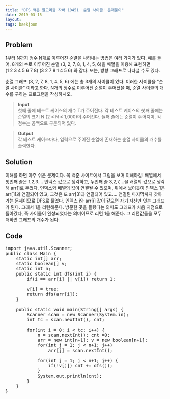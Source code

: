 ```yaml
---
title: "DFS 백준 알고리즘 자바 10451 '순열 사이클' 문제풀이"
date: 2019-03-15
layout:
tags: baekjoon
---
```



## Problem
1부터 N까지 정수 N개로 이루어진 순열을 나타내는 방법은 여러 가지가 있다. 예를 들어, 8개의 수로 이루어진 순열 (3, 2, 7, 8, 1, 4, 5, 6)을 배열을 이용해 표현하면  
(1 2 3 4 5 6 7 8)
(3 2 7 8 1 4 5 6) 와 같다. 또는, 방향 그래프로 나타낼 수도 있다.

순열 그래프 (3, 2, 7, 8, 1, 4, 5, 6) 에는 총 3개의 사이클이 있다. 이러한 사이클을 "순열 사이클" 이라고 한다.
N개의 정수로 이루어진 순열이 주어졌을 때, 순열 사이클의 개수를 구하는 프로그램을 작성하시오.

> <b>Input</b><br>
첫째 줄에 테스트 케이스의 개수 T가 주어진다. 각 테스트 케이스의 첫째 줄에는 순열의 크기 N (2 ≤ N ≤ 1,000)이 주어진다. 둘째 줄에는 순열이 주어지며, 각 정수는 공백으로 구분되어 있다.

> <b>Output</b><br>
각 테스트 케이스마다, 입력으로 주어진 순열에 존재하는 순열 사이클의 개수를 출력한다.


## Solution
이해를 하면 아주 쉬운 문제이다. 꼭 백준 사이트에서 그림을 보며 이해하길!
배열에서 첫번째 줄은 1,2,3.... 인덱스 값으로 생각하고, 두번째 줄 3,2,7,...을 배열의 값으로 생각해 arr[]로 두었다. 인덱스와 배열의 값이 연결될 수 있으며, 위에서 보이듯이 인덱스 1은 arr[1]과 연결되어 있고, 그것은 또 arr[3]과 연결되어 있고....
연결된 마지막까지 찾아가는 문제이므로 DFS로 풀었다.
인덱스 i와 arr[i] 값이 같으면 자기 자신만 잇는 그래프가 된다. 그래서 1을 리턴해준다. 방문한 곳을 들렸다는 의미도 그래프가 처음 지점으로 돌아갔다, 즉 사이클이 완성되었다는 의미이므로 리턴 1을 해준다.
그 리턴값들을 모두 더하면 그래프의 개수가 된다. 



## Code
<pre>
import java.util.Scanner;
public class Main {
	static int[] arr;
	static boolean[] v;
	static int n;
	public static int dfs(int i) {
		if(i == arr[i] || v[i]) return 1;
		
		v[i] = true;
		return dfs(arr[i]);
	}
	
	public static void main(String[] args) {
		Scanner scan = new Scanner(System.in);
		int tc = scan.nextInt(), cnt;
		
		for(int i = 0; i < tc; i++) {
			n = scan.nextInt(); cnt =0;
			arr = new int[n+1]; v = new boolean[n+1];
			for(int j = 1; j < n+1; j++)
				arr[j] = scan.nextInt();
			
			for(int j = 1; j < n+1; j++) {
				if(!v[j]) cnt += dfs(j);
			}
			System.out.println(cnt);
		}
	}
}
